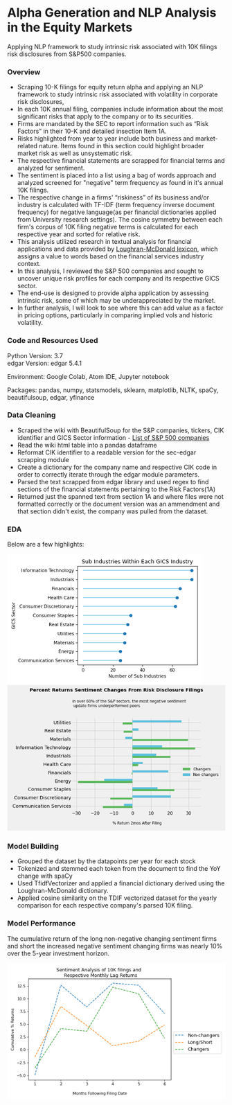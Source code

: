 
# Alpha Generation and NLP Analysis in the Equity Markets
Applying NLP framework to study intrinsic risk associated with 10K filings risk disclosures from S&amp;P500 companies. 

### Overview

* Scraping 10-K filings for equity return alpha and applying an NLP framework to study intrinsic risk associated with volatility in corporate risk disclosures,
* In each 10K annual filing, companies include information about the most significant risks that apply to the company or to its securities.
* Firms are mandated by the SEC to report information such as “Risk Factors” in their 10-K and detailed insection Item 1A. 
* Risks highlighted from year to year include both business and market-related nature.  Items found in this section could highlight broader market risk as well as unsystematic risk.
* The respective financial statements are scrapped for financial terms and analyzed for sentiment.
* The sentiment is placed into a list using a bag of words approach and analyzed screened for "negative" term frequency as found in it's annual 10K filings.
* The respective change in a firms' “riskiness” of its business and/or industry is calculated with TF-IDF (term frequency inverse document frequency) for negative language(as per financial dictionaries applied from University research settings).  The cosine symmetry between each firm's corpus of 10K filing negative terms is calculated for each respective year and sorted for relative risk.
* This analysis utilized research in textual analysis for financial applications and data provided by [Loughran-McDonald lexicon](https://papers.ssrn.com/sol3/papers.cfm?abstract_id=1331573), which assigns a value to words based on the financial services industry context.  
* In this analysis, I reviewed the S&P 500 companies and sought to uncover unique risk profiles for each company and its respective GICS sector. 
* The end-use is designed to provide alpha application by assessing intrinsic risk, some of which may be underappreciated by the market.  
* In further analysis, I will look to see where this can add value as a factor in pricing options, particularly in comparing implied vols and historic volatility.


### Code and Resources Used
Python Version: 3.7  
edgar Version: edgar 5.4.1

Environment: Google Colab, Atom IDE, Jupyter notebook 

Packages: pandas, numpy, statsmodels, sklearn, matplotlib, NLTK, spaCy, beautifulsoup, edgar, yfinance 

### Data Cleaning
* Scraped the wiki with BeautifulSoup for the S&P companies, tickers, CIK identifier and GICS Sector information - [List of S&P 500 companies](https://en.wikipedia.org/wiki/List_of_S%26P_500_companies)
* Read the wiki html table into a pandas dataframe
* Reformat CIK identifier to a readable version for the sec-edgar scrapping module
* Create a dictionary for the company name and respective CIK code in order to correctly iterate through the edgar module parameters.
* Parsed the text scrapped from edgar library and used regex to find sections of the financial statements pertaining to the Risk Factors(1A)
* Returned just the spanned text from section 1A and where files were not formatted correctly or the document version was an ammendment and that section didn't exist, the company was pulled from the dataset.  

### EDA
Below are a few highlights:

![alt text](images/GICS_subindustry.png)
![alt text](images/sector_barchart.png)


### Model Building
* Grouped the dataset by the datapoints per year for each stock
* Tokenized and stemmed each token from the document to find the YoY change with spaCy
* Used TfidfVectorizer and applied a financial dictionary derived using the Loughran-McDonald dictionary.
* Applied cosine similarity on the TDIF vectorized dataset for the yearly comparison for each respective company's parsed 10K filing.

### Model Performance
The cumulative return of the long non-negative changing sentiment firms and short the increased negative sentiment changing firms was nearly 10% over the 5-year investment horizon.

![alt text](images/sector_return_curve.png)


